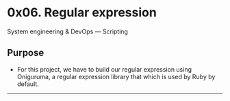 
# 0x06. Regular expression
System engineering & DevOps ― Scripting



## Purpose
- For this project, we have to build our regular expression using Oniguruma, a regular expression library that which is used by Ruby by default. 
---
